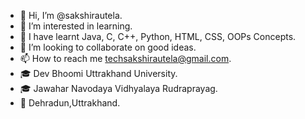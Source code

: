 - 👋 Hi, I’m @sakshirautela.
- 👀 I’m interested in learning.
- 🌱 I have learnt Java, C, C++, Python, HTML, CSS, OOPs Concepts.
- 💞️ I’m looking to collaborate on good ideas.
- 📫 How to reach me techsakshirautela@gmail.com.
- 🎓 Dev Bhoomi Uttrakhand University.
- 🎓 Jawahar Navodaya Vidhyalaya Rudraprayag.
- 📍 Dehradun,Uttrakhand.
<!---
sakshirautela/sakshirautela is a ✨ special ✨ repository because its `README.md` (this file) appears on your GitHub profile.
You can click the Preview link to take a look at your changes.
--->
